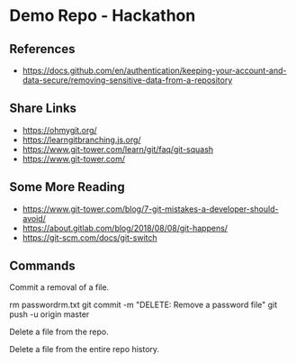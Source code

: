 # Demo Repo - Hackathon

## References

- <https://docs.github.com/en/authentication/keeping-your-account-and-data-secure/removing-sensitive-data-from-a-repository>

## Share Links

- <https://ohmygit.org/>
- <https://learngitbranching.js.org/>
- <https://www.git-tower.com/learn/git/faq/git-squash>
- <https://www.git-tower.com/>

## Some More Reading

- <https://www.git-tower.com/blog/7-git-mistakes-a-developer-should-avoid/>
- <https://about.gitlab.com/blog/2018/08/08/git-happens/>
- <https://git-scm.com/docs/git-switch>

## Commands

Commit a removal of a file.

rm passwordrm.txt
git commit -m "DELETE: Remove a password file"
git push -u origin master

Delete a file from the repo.

Delete a file from the entire repo history.
